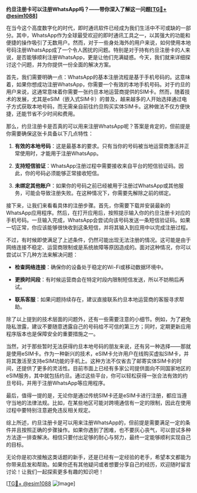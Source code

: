 **约旦注册卡可以注册WhatsApp吗？——带你深入了解这一问题[[TG💪+ @esim1088](https://t.me/s/esim1088)]**

在当今这个高度数字化的时代，即时通讯软件已经成为我们生活中不可或缺的一部分。其中，WhatsApp作为全球最受欢迎的即时通讯工具之一，以其强大的功能和便捷的操作吸引了无数用户。然而，对于一些身处海外的用户来说，如何使用本地号码注册WhatsApp成了一个令人困扰的问题。特别是对于持有约旦注册卡的人来说，是否能够顺利注册WhatsApp，更是让他们充满疑惑。今天，我们就来详细探讨这个问题，并为你提供一份全面的解决方案。

首先，我们需要明确一点：WhatsApp的基本注册流程是基于手机号码的。这意味着，如果你想成功注册WhatsApp，你需要一个有效的本地手机号码。对于约旦的用户来说，这通常意味着你需要一张约旦本地运营商提供的SIM卡。然而，随着技术的发展，尤其是eSIM（嵌入式SIM卡）的普及，越来越多的人开始选择通过电子方式获取本地号码，而无需亲自前往约旦购买实体SIM卡。这种做法不仅方便快捷，还能节省不少时间和费用。

那么，约旦注册卡是否真的可以用来注册WhatsApp呢？答案是肯定的，但前提是你需要确保这张卡具备以下几点特性：

1. **有效的本地号码**：这是最基本的要求。只有当你的号码被当地运营商激活并正常使用时，才能用于注册WhatsApp。
   
2. **支持短信验证**：WhatsApp注册过程中需要接收来自平台的短信验证码。因此，你的号码必须能够正常接收短信。
   
3. **未绑定其他账户**：如果你的号码之前已经被用于注册过WhatsApp或其他服务，可能会导致注册失败。在这种情况下，你需要先解除之前的绑定。

接下来，让我们来看看具体的注册步骤。首先，你需要下载并安装最新的WhatsApp应用程序。然后，在打开应用后，按照提示输入你的约旦注册卡对应的手机号码。一旦输入完成，WhatsApp会尝试向该号码发送一条短信验证码。如果一切正常，你应该能够很快收到这条短信，并将其输入到应用中以完成注册过程。

不过，有时候即使满足了上述条件，仍然可能出现无法注册的情况。这可能是由于网络连接不稳定、运营商限制或是系统故障等原因造成的。面对这种情况，你可以尝试以下几种方法来解决问题：

- **检查网络连接**：确保你的设备处于稳定的Wi-Fi或移动数据环境中。
  
- **更换时间段**：有时候运营商会在特定时段内限制短信发送，所以不妨稍后再试。
  
- **联系客服**：如果问题持续存在，建议直接联系约旦本地运营商的客服寻求帮助。

除了以上提到的技术层面的问题外，还有一些需要注意的小细节。例如，为了避免隐私泄露，建议不要随意透露自己的号码给不可信的第三方；同时，定期更新应用程序版本也是保障安全的重要措施之一。

当然，对于那些暂时无法获得约旦本地号码的朋友来说，还有另一种选择——那就是使用eSIM卡。作为一种新兴的技术，eSIM卡允许用户在线购买虚拟SIM卡，并将其激活至支持eSIM功能的手机上。这种方法不仅省去了邮寄实体SIM卡的时间，还提供了更多的灵活性。目前市面上已经有多家公司提供面向不同国家地区的eSIM服务，其中就包括约旦。通过这些平台，你可以轻松获得一张合法有效的约旦号码，并用于注册WhatsApp等应用程序。

最后，值得一提的是，无论你是通过传统SIM卡还是eSIM卡进行注册，都应当遵守当地的法律法规。比如，在某些地区可能对跨境通信有一定的限制，因此在使用过程中要特别注意避免违反相关规定。

综上所述，约旦注册卡是可以用来注册WhatsApp的，但前提是需要满足一定的条件并且按照正确的步骤操作。如果你遇到了困难，也不要灰心丧气，可以尝试多种方法逐一排查解决。相信只要付出足够的耐心与努力，最终一定能够顺利实现自己的目标。

无论你是初次接触这类话题的新手，还是已经有一定经验的老手，希望本文都能为你带来启发和帮助。如果你还有其他疑问或者想要分享自己的经历，欢迎随时留言讨论！让我们一起探索更多有趣的知识吧！

[[TG💪+ @esim1088](https://t.me/s/esim1088) ![Image](https://i.postimg.cc/4NQfJmqS/Snipaste-2025-05-13-00-14-12.png)]